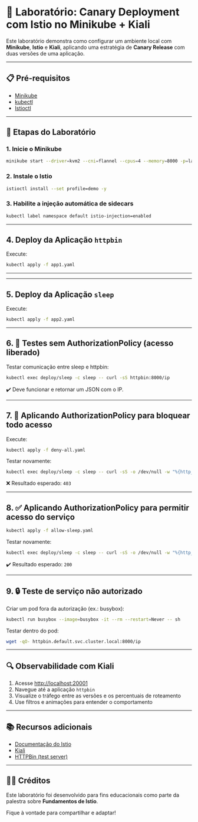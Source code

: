 # 🧪 Laboratório: Canary Deployment com Istio no Minikube + Kiali

Este laboratório demonstra como configurar um ambiente local com **Minikube**, **Istio** e **Kiali**, aplicando uma estratégia de **Canary Release** com duas versões de uma aplicação.  

---

## 📋 Pré-requisitos

- [Minikube](https://minikube.sigs.k8s.io/docs/start/)
- [kubectl](https://kubernetes.io/docs/tasks/tools/)
- [Istioctl](https://istio.io/latest/docs/setup/getting-started/#download)

---

## 🚀 Etapas do Laboratório

### 1. Inicie o Minikube

```bash
minikube start --driver=kvm2 --cni=flannel --cpus=4 --memory=8000 -p=lab1
```

### 2. Instale o Istio

```bash
istioctl install --set profile=demo -y
```

### 3. Habilite a injeção automática de sidecars

```bash
kubectl label namespace default istio-injection=enabled
```

---

## 4. Deploy da Aplicação ```httpbin```

Execute:

```bash
kubectl apply -f app1.yaml
```

---

---

## 5. Deploy da Aplicação ```sleep```

Execute:

```bash
kubectl apply -f app2.yaml
```

---

## 6. 🔎 Testes sem AuthorizationPolicy (acesso liberado)

Testar comunicação entre sleep e httpbin:

```bash
kubectl exec deploy/sleep -c sleep -- curl -sS httpbin:8000/ip
```

✔️ Deve funcionar e retornar um JSON com o IP.

---

## 7. 🚫 Aplicando AuthorizationPolicy para bloquear todo acesso

Execute:

```bash
kubectl apply -f deny-all.yaml
```

Testar novamente:

```bash
kubectl exec deploy/sleep -c sleep -- curl -sS -o /dev/null -w "%{http_code}\n" httpbin:8000/ip
```

❌ Resultado esperado: ```403```

---

## 8. ✅ Aplicando AuthorizationPolicy para permitir acesso do serviço

```bash
kubectl apply -f allow-sleep.yaml
```

Testar novamente:

```bash
kubectl exec deploy/sleep -c sleep -- curl -sS -o /dev/null -w "%{http_code}\n" httpbin:8000/ip
```

✔️ Resultado esperado: ```200```

---

## 9. 🔒 Teste de serviço não autorizado

Criar um pod fora da autorização (ex.: busybox):

```bash
kubectl run busybox --image=busybox -it --rm --restart=Never -- sh
```

Testar dentro do pod:

```bash
wget -qO- httpbin.default.svc.cluster.local:8000/ip
```

---

## 🔍 Observabilidade com Kiali

1. Acesse [http://localhost:20001](http://localhost:20001)
2. Navegue até a aplicação `httpbin`
3. Visualize o tráfego entre as versões e os percentuais de roteamento
4. Use filtros e animações para entender o comportamento

---

## 📚 Recursos adicionais

- [Documentação do Istio](https://istio.io/latest/docs/)
- [Kiali](https://kiali.io/)
- [HTTPBin (test server)](https://httpbin.org/)

---

## 👨‍🏫 Créditos

Este laboratório foi desenvolvido para fins educacionais como parte da palestra sobre **Fundamentos de Istio**.

Fique à vontade para compartilhar e adaptar!